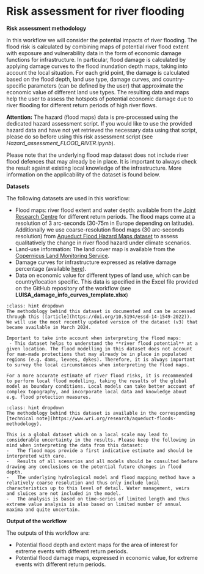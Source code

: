 Risk assessment for river flooding
=======================

**Risk assessment methodology**

In this workflow we will consider the potential impacts of river flooding. The flood risk is calculated by combining maps of potential river flood extent with exposure and vulnerability data in the form of economic damage functions for infrastructure. 
In particular, flood damage is calculated by applying damage curves to the flood inundation depth maps, taking into account the local situation. For each grid point, the damage is calculated based on the flood depth, land use type, damage curves, and country-specific parameters (can be defined by the user) that approximate the economic value of different land use types.
The resulting data and maps help the user to assess the hotspots of potential economic damage due to river flooding for different return periods of high river flows.

**Attention:** The hazard (flood maps) data is pre-processed using the dedicated hazard assessment script. If you would like to use the provided hazard data and have not yet retrieved the necessary data using that script, please do so before using this risk assessment script (see *Hazard_assessment_FLOOD_RIVER.ipynb*).

Please note that the underlying flood map dataset does not include river flood defences that may already be in place. It is important to always check the result against existing local knowledge of the infrastructure. More information on the applicability of the dataset is found below.

**Datasets**

The following datasets are used in this workflow:

- Flood maps: river flood extent and water depth: available from the  [Joint Research Centre](https://data.jrc.ec.europa.eu/dataset/1d128b6c-a4ee-4858-9e34-6210707f3c81) for different return periods. The flood maps come at a resolution of 3 arc-seconds (30-75m in Europe depending on latitude). Additionally we use coarse-resolution flood maps (30 arc-seconds resolution) from [Aqueduct Flood Hazard Maps dataset](https://www.wri.org/data/aqueduct-floods-hazard-maps) to assess qualitatively the change in river flood hazard under climate scenarios.  
- Land-use information: The land cover map is available from the [Copernicus Land Monitoring Service](https://land.copernicus.eu/pan-european/corine-land-cover).
- Damage curves for infrastructure expressed as relative damage percentage (available [here](https://publications.jrc.ec.europa.eu/repository/handle/JRC105688)).
- Data on economic value for different types of land use, which can be country/location specific. This data is specified in the Excel file provided on the GitHub repository of the workflow (see **LUISA_damage_info_curves_template.xlsx**)

`````{admonition} JRC's high-resolution flood maps - dataset of present-day river flood potential and its applicability for local hazard assessment
:class: hint dropdown
The methodology behind this dataset is documented and can be accessed through this ([article](https://doi.org/10.5194/essd-14-1549-2022)). We will use the most recently updated version of the dataset (v3) that became available in March 2024. 

Important to take into account when interpreting the flood maps:
 - This dataset helps to understand the **river flood potential** at a given location. The flood modelling in this dataset does not account for man-made protections that may already be in place in populated regions (e.g. dams, levees, dykes). Therefore, it is always important to survey the local circumstances when interpreting the flood maps.

For a more accurate estimate of river flood risks, it is recommended to perform local flood modelling, taking the results of the global model as boundary conditions. Local models can take better account of complex topography, and incorporate local data and knowledge about e.g. flood protection measures.
`````

`````{admonition} Aqueduct Floods coarse-resolution flood maps - dataset of **future** river flood potential under climate change
:class: hint dropdown
The methodology behind this dataset is available in the corresponding [technical note](https://www.wri.org/research/aqueduct-floods-methodology).

This is a global dataset which on a local scale may lead to considerable uncertainty in the results. Please keep the following in mind when interpreting the data from this dataset:
-	The flood maps provide a first indicative estimate and should be interpreted with care.
-	Results of all scenarios and all models should be consulted before drawing any conclusions on the potential future changes in flood depth.
-	The underlying hydrological model and flood mapping method have a relatively coarse resolution and thus only include local characteristics up to this level of detail. Water management, weirs and sluices are not included in the model.
-	The analysis is based on time-series of limited length and thus extreme value analysis is also based on limited number of annual maxima and quite uncertain.
`````

**Output of the workflow**

The outputs of this workflow are:  
 - Potential flood depth and extent maps for the area of interest for extreme events with different return periods.
 - Potential flood damage maps, expressed in economic value, for extreme events with different return periods.
 

